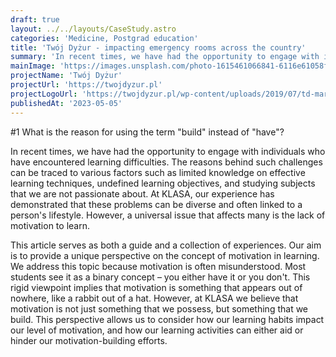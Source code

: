 ```yaml
---
draft: true
layout: ../../layouts/CaseStudy.astro
categories: 'Medicine, Postgrad education'
title: 'Twój Dyżur - impacting emergency rooms across the country'
summary: 'In recent times, we have had the opportunity to engage with individuals who have encountered learning difficulties. The reasons behind such challenges can be traced to various factors such as limited knowledge on effective learning techniques, undefined learning objectives, and studying subjects that we are not passionate about.'
mainImage: 'https://images.unsplash.com/photo-1615461066841-6116e61058f4?ixlib=rb-4.0.3&ixid=M3wxMjA3fDB8MHxwaG90by1wYWdlfHx8fGVufDB8fHx8fA%3D%3D&auto=format&fit=crop&w=1883&q=80'
projectName: 'Twój Dyżur'
projectUrl: 'https://twojdyzur.pl'
projectLogoUrl: 'https://twojdyzur.pl/wp-content/uploads/2019/07/td-mark-red-rgb.png'
publishedAt: '2023-05-05'
---
```


#1 What is the reason for using the term "build" instead of "have"?

In recent times, we have had the opportunity to engage with individuals who have encountered learning difficulties. The reasons behind such challenges can be traced to various factors such as limited knowledge on effective learning techniques, undefined learning objectives, and studying subjects that we are not passionate about. At KLASA, our experience has demonstrated that these problems can be diverse and often linked to a person's lifestyle. However, a universal issue that affects many is the lack of motivation to learn.

This article serves as both a guide and a collection of experiences. Our aim is to provide a unique perspective on the concept of motivation in learning. We address this topic because motivation is often misunderstood. Most students see it as a binary concept – you either have it or you don't. This rigid viewpoint implies that motivation is something that appears out of nowhere, like a rabbit out of a hat. However, at KLASA we believe that motivation is not just something that we possess, but something that we build. This perspective allows us to consider how our learning habits impact our level of motivation, and how our learning activities can either aid or hinder our motivation-building efforts.
